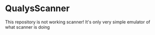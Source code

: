 # QualysScanner
This repository is not working scanner! It's only very simple emulator of what scanner is doing
